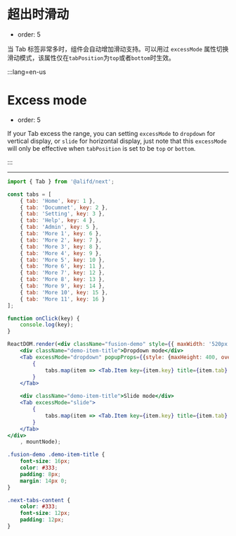 # 超出时滑动

- order: 5

当 Tab 标签非常多时，组件会自动增加滑动支持。可以用过 `excessMode` 属性切换滑动模式，该属性仅在`tabPosition`为`top`或者`bottom`时生效。

:::lang=en-us
# Excess mode

- order: 5

If your Tab excess the range, you can setting `excessMode` to `dropdown` for vertical display, or `slide` for horizontal display, just note that this `excessMode` will only be effective when `tabPosition` is set to be `top` or `bottom`.

:::

---

````jsx
import { Tab } from '@alifd/next';

const tabs = [
    { tab: 'Home', key: 1 },
    { tab: 'Documnet', key: 2 },
    { tab: 'Setting', key: 3 },
    { tab: 'Help', key: 4 },
    { tab: 'Admin', key: 5 },
    { tab: 'More 1', key: 6 },
    { tab: 'More 2', key: 7 },
    { tab: 'More 3', key: 8 },
    { tab: 'More 4', key: 9 },
    { tab: 'More 5', key: 10 },
    { tab: 'More 6', key: 11 },
    { tab: 'More 7', key: 12 },
    { tab: 'More 8', key: 13 },
    { tab: 'More 9', key: 14 },
    { tab: 'More 10', key: 15 },
    { tab: 'More 11', key: 16 }
];

function onClick(key) {
    console.log(key);
}

ReactDOM.render(<div className="fusion-demo" style={{ maxWidth: '520px' }}>
    <div className="demo-item-title">Dropdown mode</div>
    <Tab excessMode="dropdown" popupProps={{style: {maxHeight: 400, overflowY: 'scroll'}}}>
        {
            tabs.map(item => <Tab.Item key={item.key} title={item.tab} onClick={onClick}>{item.tab} content, content, content</Tab.Item>)
        }
    </Tab>

    <div className="demo-item-title">Slide mode</div>
    <Tab excessMode="slide">
        {
            tabs.map(item => <Tab.Item key={item.key} title={item.tab} onClick={onClick}>{item.tab} content, content, content</Tab.Item>)
        }
    </Tab>
</div>
    , mountNode);
````

````css
.fusion-demo .demo-item-title {
    font-size: 16px;
    color: #333;
    padding: 8px;
    margin: 14px 0;
}

.next-tabs-content {
    color: #333;
    font-size: 12px;
    padding: 12px;
}
````
